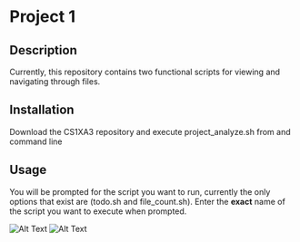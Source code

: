 # Project 1

## Description
Currently, this repository contains two functional scripts for viewing and navigating through files.

## Installation
Download the CS1XA3 repository and execute project_analyze.sh from and command line

## Usage
You will be prompted for the script you want to run, currently the only options that exist are (todo.sh and
file_count.sh). Enter the **exact** name of the script you want to execute when prompted.

![Alt Text](/Ex.1.png "Example on how to run todo.sh")
![Alt Text](/Ex.2.png "Example on how to run file_count.sh")
